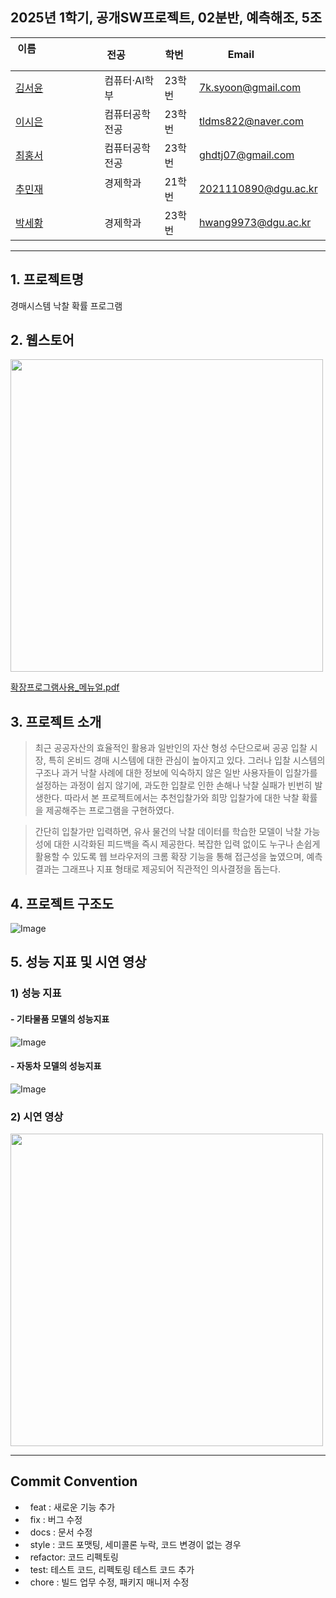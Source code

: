 ## 2025년 1학기, 공개SW프로젝트, 02분반, 예측해조, 5조

| 이름                                      | 전공           | 학번   | Email               |
| ----------------------------------------- | -------------- | ------ | ------------------- |
| [김서윤](https://github.com/rlatjyoon)   | 컴퓨터·AI학부      | 23학번 | 7k.syoon@gmail.com  |
| [이시은](https://github.com/miro-oss)     | 컴퓨터공학전공 | 23학번 | tldms822@naver.com |
| [최홍서](https://github.com/hong-seo) | 컴퓨터공학전공 | 23학번 | ghdtj07@gmail.com |
| [추민재](https://github.com/EKRHKD)      | 경제학과      | 21학번 | 2021110890@dgu.ac.kr  |
| [박세황](https://github.com/asteroidddd)     | 경제학과| 23학번 | hwang9973@dgu.ac.kr |

---


## 1. 프로젝트명

경매시스템 낙찰 확률 프로그램

## 2. 웹스토어 
[<img src="https://github.com/user-attachments/assets/a10d16c8-bf27-413f-b2d7-4c00dbc5160c" width="500"/>](https://chromewebstore.google.com/detail/jdedeipfbnmfgebbijmdhlfilpddljji?utm_source=item-share-cb)

[확장프로그램사용_메뉴얼.pdf](https://github.com/user-attachments/files/20708479/_._.pdf)

## 3. 프로젝트 소개

> 최근 공공자산의 효율적인 활용과 일반인의 자산 형성 수단으로써 공공 입찰 시장, 특히 온비드 경매 시스템에 대한 관심이 높아지고 있다. 그러나 입찰 시스템의 구조나 과거 낙찰 사례에 대한 정보에 익숙하지 않은 일반 사용자들이 입찰가를 설정하는 과정이 쉽지 않기에, 과도한 입찰로 인한 손해나 낙찰 실패가 빈번히 발생한다. 따라서 본 프로젝트에서는 추천입찰가와 희망 입찰가에 대한 낙찰 확률을 제공해주는 프로그램을 구현하였다.

> 간단히 입찰가만 입력하면, 유사 물건의 낙찰 데이터를 학습한 모델이 낙찰 가능성에 대한 시각화된 피드백을 즉시 제공한다.
> 복잡한 입력 없이도 누구나 손쉽게 활용할 수 있도록 웹 브라우저의 크롬 확장 기능을 통해 접근성을 높였으며, 예측 결과는 그래프나 지표 형태로 제공되어 직관적인 의사결정을 돕는다.


## 4. 프로젝트 구조도
![Image](https://github.com/user-attachments/assets/7865b3f1-e39e-484a-aa2c-ee2f91f77f18)


## 5. 성능 지표 및 시연 영상
### 1) 성능 지표
#### - 기타물품 모델의 성능지표
![Image](https://github.com/user-attachments/assets/920cb651-438b-4c38-b9b0-5069bb6213cd)
#### - 자동차 모델의 성능지표
![Image](https://github.com/user-attachments/assets/f110ab17-9093-40b7-9ebf-c4676716c3cd)

### 2) 시연 영상
[<img src="https://github.com/user-attachments/assets/9033239f-4951-4e7b-8427-77a1c31634ea" width="500"/>](https://youtu.be/gTtuIDpOe4I?si=r8jPg5ZV45in5Q7a)

---

## Commit Convention

-   feat : 새로운 기능 추가
-   fix : 버그 수정
-   docs : 문서 수정
-   style : 코드 포맷팅, 세미콜론 누락, 코드 변경이 없는 경우
-   refactor: 코드 리펙토링
-   test: 테스트 코드, 리펙토링 테스트 코드 추가
-   chore : 빌드 업무 수정, 패키지 매니저 수정
